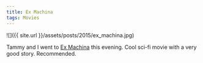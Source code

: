 ```yaml
---
title: Ex Machina
tags: Movies
---
```


![]({{ site.url }}/assets/posts/2015/ex_machina.jpg)

Tammy and I went to [Ex Machina](http://www.imdb.com/title/tt0470752/) this evening. Cool sci-fi movie with a very good story. Recommended.
